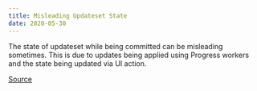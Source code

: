```yaml
---
title: Misleading Updateset State
date: 2020-05-30
---
```

The state of updateset while being committed can be misleading sometimes. This is due to updates being applied using Progress workers and the state being updated via UI action.

[Source](https://hi.service-now.com/kb_view.do?sysparm_article=KB0622557)